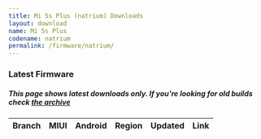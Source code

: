 ```yaml
---
title: Mi 5s Plus (natrium) Downloads
layout: download
name: Mi 5s Plus
codename: natrium
permalink: /firmware/natrium/
---
```


### Latest Firmware
##### This page shows latest downloads only. If you're looking for old builds check [the archive](/archive/firmware/natrium/)


<div class="table-responsive-md" id="table-wrapper">
<table id="firmware" class="compact table table-striped table-hover table-sm">
    <thead class="thead-dark">
        <tr>
            <th>Branch</th>
            <th>MIUI</th>
            <th>Android</th>
            <th>Region</th>
            <th>Updated</th>
            <th>Link</th>
        </tr>
    </thead>
    <script>loadFirmwareDownloads('natrium', 'latest')</script>
</table>
</div>
